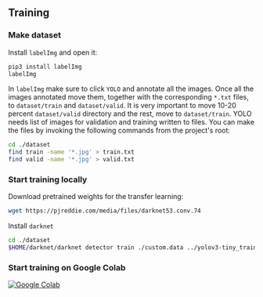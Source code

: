 
## Training

### Make dataset
Install `labelImg` and open it:
```bash
pip3 install labelImg
labelImg
```

In `labelImg` make sure to click `YOLO` and annotate all the images.
Once all the images annotated move them, together with the corresponding `*.txt` files, to `dataset/train` and `dataset/valid`.
It is very important to move 10-20 percent `dataset/valid` directory and the rest, move to `dataset/train`.
YOLO needs list of images for validation and training written to files.
You can make the files by invoking the following commands from the project's root:
```bash
cd ./dataset
find train -name '*.jpg' > train.txt
find valid -name '*.jpg' > valid.txt
```

### Start training locally

Download pretrained weights for the transfer learning:
```bash
wget https://pjreddie.com/media/files/darknet53.conv.74
```

Install `darknet`

```bash
cd ./dataset
$HOME/darknet/darknet detector train ./custom.data ../yolov3-tiny_train.cfg ../darknet53.conv.74 
```

### Start training on Google Colab

[![Google Colab](https://colab.research.google.com/assets/colab-badge.svg)](https://colab.research.google.com/drive/1xQ2eHRcVIB8GCBsp85jxWabH-tavZIE3?usp=sharing)
